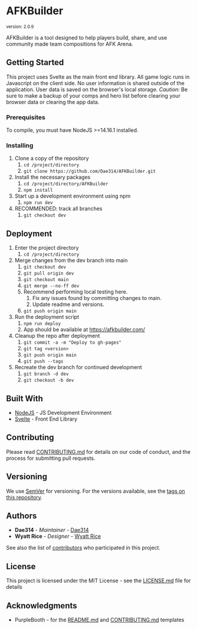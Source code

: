 # AFKBuilder
<sup>version: 2.0.9</sup>

AFKBuilder is a tool designed to help players build, share, and use community made team compositions for AFK Arena.

## Getting Started

This project uses Svelte as the main front end library. All game logic runs in Javascript on the client side. No user information is shared outside of the application. User data is saved on the browser's local storage. _Caution:_ Be sure to make a backup of your comps and hero list before clearing your browser data or clearing the app data.

### Prerequisites

To compile, you must have NodeJS >=14.16.1 installed.

### Installing

1. Clone a copy of the repository
	1. `cd /project/directory`
	1. `git clone https://github.com/Dae314/AFKBuilder.git`
1. Install the necessary packages
	1. `cd /project/directory/AFKBuilder`
	1. `npm install`
1. Start up a development environment using npm
	1. `npm run dev`
1. RECOMMENDED: track all branches
	1. `git checkout dev`

## Deployment

1. Enter the project directory
	1. `cd /project/directory`
1. Merge changes from the dev branch into main
	1. `git checkout dev`
	1. `git pull origin dev`
	1. `git checkout main`
	1. `git merge --no-ff dev`
	1. Recommend performing local testing here.
		1. Fix any issues found by committing changes to main.
		1. Update readme and versions.
	1. `git push origin main`
1. Run the deployment script
	1. `npm run deploy`
	1. App should be available at https://afkbuilder.com/
1. Cleanup the repo after deployment
	1. `git commit -a -m "Deploy to gh-pages"`
	1. `git tag <version>`
	1. `git push origin main`
	1. `git push --tags`
1. Recreate the dev branch for continued development
	1. `git branch -d dev`
	1. `git checkout -b dev`

## Built With

* [NodeJS](https://nodejs.org/en/) - JS Development Environment
* [Svelte](https://svelte.dev/) - Front End Library

## Contributing

Please read [CONTRIBUTING.md](CONTRIBUTING.md) for details on our code of conduct, and the process for submitting pull requests.

## Versioning

We use [SemVer](http://semver.org/) for versioning. For the versions available, see the [tags on this repository](https://github.com/Dae314/AFKBuilder/tags). 

## Authors

* **Dae314** - *Maintainer* - [Dae314](https://github.com/Dae314)
* **Wyatt Rice** - *Designer* - [Wyatt Rice](https://www.twitter.com/wyattjrice)

See also the list of [contributors](https://github.com/Dae314/AFKBuilder/contributors) who participated in this project.

## License

This project is licensed under the MIT License - see the [LICENSE.md](LICENSE.md) file for details

## Acknowledgments

* PurpleBooth - for the [README.md](https://gist.github.com/PurpleBooth/109311bb0361f32d87a2) and [CONTRIBUTING.md](https://gist.github.com/PurpleBooth/b24679402957c63ec426) templates
